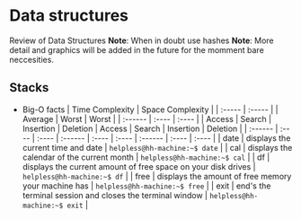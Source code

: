 # Data structures 

Review of Data Structures 
**Note**: When in doubt use hashes
**Note**: More detail and graphics will be added in the future for the momment bare neccesities. 

## Stacks
* Big-O facts 
 | Time Complexity | Space Complexity |
 | :----- | :----- | 
 | Average | Worst | Worst | 
 | :------ | :---- | :---- |
 | Access | Search | Insertion | Deletion | Access | Search | Insertion | Deletion |
 | :------ | :---- | :---- | :------ | :---- | :---- | :------ | :---- | :---- |
 | date    | displays the current time and date | `helpless@hh-machine:~$ date` |
 | cal     | displays the calendar of the current month | `helpless@hh-machine:~$ cal` |
 | df      | displays the current amount of free space on your disk drives | `helpless@hh-machine:~$ df` |
 | free    | displays the amount of free memory your machine has | `helpless@hh-machine:~$ free` |
 | exit    | end's the terminal session and closes the terminal window | `helpless@hh-machine:~$ exit` |
